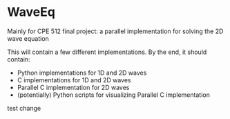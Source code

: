 # WaveEq
Mainly for CPE 512 final project: a parallel implementation for solving the 2D wave equation

This will contain a few different implementations. By the end, it should contain:
- Python implementations for 1D and 2D waves
- C implementations for 1D and 2D waves
- Parallel C implementation for 2D waves
- (potentially) Python scripts for visualizing Parallel C implementation

test change
